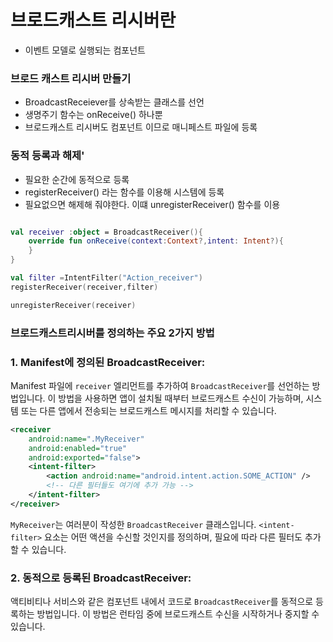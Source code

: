 # 브로드캐스트 리시버란

- 이벤트 모델로 실행되는 컴포넌트


### 브로드 캐스트 리시버 만들기

- BroadcastReceiever를 상속받는 클래스를 선언
- 생명주기 함수는 onReceive() 하나뿐
- 브로드캐스트 리시버도 컴포넌트 이므로 매니페스트 파일에 등록

### 동적 등록과 해제'

- 필요한 순간에 동적으로 등록
- registerReceiver() 라는 함수를 이용해 시스템에 등록
- 필요없으면 해제해 줘야한다. 이떄 unregisterReceiver() 함수를 이용

``` kotlin

val receiver :object = BroadcastReceiver(){
	override fun onReceive(context:Context?,intent: Intent?){
	}
}

val filter =IntentFilter("Action_receiver")
registerReceiver(receiver,filter)

unregisterReceiver(receiver)
```


### 브로드캐스트리시버를 정의하는 주요 2가지 방법

### 1. **Manifest에 정의된 BroadcastReceiver:**

Manifest 파일에 `receiver` 엘리먼트를 추가하여 `BroadcastReceiver`를 선언하는 방법입니다. 이 방법을 사용하면 앱이 설치될 때부터 브로드캐스트 수신이 가능하며, 시스템 또는 다른 앱에서 전송되는 브로드캐스트 메시지를 처리할 수 있습니다.

``` xml
<receiver
    android:name=".MyReceiver"
    android:enabled="true"
    android:exported="false">
    <intent-filter>
        <action android:name="android.intent.action.SOME_ACTION" />
        <!-- 다른 필터들도 여기에 추가 가능 -->
    </intent-filter>
</receiver>
```


`MyReceiver`는 여러분이 작성한 `BroadcastReceiver` 클래스입니다. `<intent-filter>` 요소는 어떤 액션을 수신할 것인지를 정의하며, 필요에 따라 다른 필터도 추가할 수 있습니다.

### 2. **동적으로 등록된 BroadcastReceiver:**

액티비티나 서비스와 같은 컴포넌트 내에서 코드로 `BroadcastReceiver`를 동적으로 등록하는 방법입니다. 이 방법은 런타임 중에 브로드캐스트 수신을 시작하거나 중지할 수 있습니다.